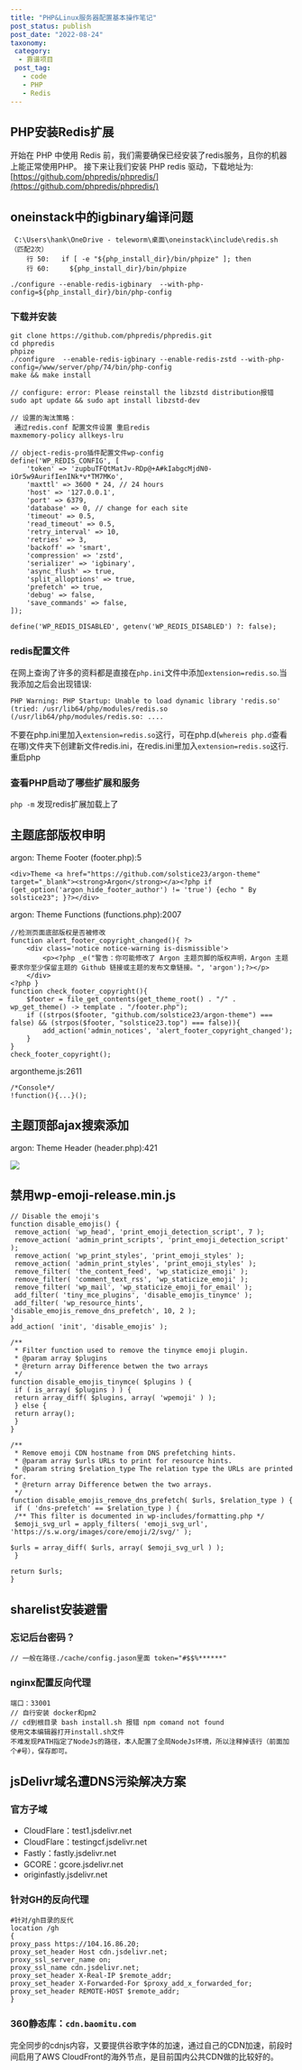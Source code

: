 ```yaml
---
title: "PHP&Linux服务器配置基本操作笔记"
post_status: publish
post_date: "2022-08-24"
taxonomy:
 category: 
  - 靠谱项目
 post_tag: 
   - code
   - PHP
   - Redis
---
```


## PHP安装Redis扩展

开始在 PHP 中使用 Redis 前，我们需要确保已经安装了redis服务，且你的机器上能正常使用PHP。 接下来让我们安装 PHP redis 驱动，下载地址为:[https://github.com/phpredis/phpredis/](https://github.com/phpredis/phpredis/)

## oneinstack中的igbinary编译问题

```
 C:\Users\hank\OneDrive - teleworm\桌面\oneinstack\include\redis.sh （匹配2次）
	行 50:   if [ -e "${php_install_dir}/bin/phpize" ]; then
	行 60:     ${php_install_dir}/bin/phpize

./configure --enable-redis-igbinary  --with-php-config=${php_install_dir}/bin/php-config
```

### 下载并安装

```
git clone https://github.com/phpredis/phpredis.git
cd phpredis
phpize
./configure  --enable-redis-igbinary --enable-redis-zstd --with-php-config=/www/server/php/74/bin/php-config
make && make install

// configure: error: Please reinstall the libzstd distribution报错
sudo apt update && sudo apt install libzstd-dev

// 设置的淘汰策略：
 通过redis.conf 配置文件设置 重启redis
maxmemory-policy allkeys-lru 

// object-redis-pro插件配置文件wp-config
define('WP_REDIS_CONFIG', [
    'token' => 'zupbuTFQtMatJv-RDp@+A#kIabgcMjdN0-iOr5w9AurifIenINk*v*TM7MKo',
    'maxttl' => 3600 * 24, // 24 hours
    'host' => '127.0.0.1',
    'port' => 6379,
    'database' => 0, // change for each site
    'timeout' => 0.5,
    'read_timeout' => 0.5,
    'retry_interval' => 10,
    'retries' => 3,
    'backoff' => 'smart',
    'compression' => 'zstd',
    'serializer' => 'igbinary',
    'async_flush' => true,
    'split_alloptions' => true,
    'prefetch' => true,
    'debug' => false,
    'save_commands' => false,
]);

define('WP_REDIS_DISABLED', getenv('WP_REDIS_DISABLED') ?: false);
```

### redis配置文件

在网上查询了许多的资料都是直接在`php.ini`文件中添加`extension=redis.so`.当我添加之后会出现错误:

```
PHP Warning: PHP Startup: Unable to load dynamic library 'redis.so' 
(tried: /usr/lib64/php/modules/redis.so (/usr/lib64/php/modules/redis.so: ....
```

不要在php.ini里加入`extension=redis.so`这行，可在php.d(`whereis php.d`查看在哪)文件夹下创建新文件redis.ini，在redis.ini里加入`extension=redis.so`这行.  
重启php

### 查看PHP启动了哪些扩展和服务

`php -m` 发现redis扩展加载上了

## 主题底部版权申明

argon: Theme Footer (footer.php):5

```
<div>Theme <a href="https://github.com/solstice23/argon-theme" target="_blank"><strong>Argon</strong></a><?php if (get_option('argon_hide_footer_author') != 'true') {echo " By solstice23"; }?></div>
```

argon: Theme Functions (functions.php):2007

```
//检测页面底部版权是否被修改
function alert_footer_copyright_changed(){ ?>
	<div class='notice notice-warning is-dismissible'>
		<p><?php _e("警告：你可能修改了 Argon 主题页脚的版权声明，Argon 主题要求你至少保留主题的 Github 链接或主题的发布文章链接。", 'argon');?></p>
	</div>
<?php }
function check_footer_copyright(){
	$footer = file_get_contents(get_theme_root() . "/" . wp_get_theme() -> template . "/footer.php");
	if ((strpos($footer, "github.com/solstice23/argon-theme") === false) && (strpos($footer, "solstice23.top") === false)){
		add_action('admin_notices', 'alert_footer_copyright_changed');
	}
}
check_footer_copyright();
```

argontheme.js:2611

```
/*Console*/
!function(){...}();
```

## 主题顶部ajax搜索添加

argon: Theme Header (header.php):421

![](https://cdn.fendou.la/tuoss/ajax-search-config.jpg)

## 禁用wp-emoji-release.min.js

```
// Disable the emoji's
function disable_emojis() {
 remove_action( 'wp_head', 'print_emoji_detection_script', 7 );
 remove_action( 'admin_print_scripts', 'print_emoji_detection_script' );
 remove_action( 'wp_print_styles', 'print_emoji_styles' );
 remove_action( 'admin_print_styles', 'print_emoji_styles' ); 
 remove_filter( 'the_content_feed', 'wp_staticize_emoji' );
 remove_filter( 'comment_text_rss', 'wp_staticize_emoji' ); 
 remove_filter( 'wp_mail', 'wp_staticize_emoji_for_email' );
 add_filter( 'tiny_mce_plugins', 'disable_emojis_tinymce' );
 add_filter( 'wp_resource_hints', 'disable_emojis_remove_dns_prefetch', 10, 2 );
}
add_action( 'init', 'disable_emojis' );

/**
 * Filter function used to remove the tinymce emoji plugin.
 * @param array $plugins 
 * @return array Difference betwen the two arrays
 */
function disable_emojis_tinymce( $plugins ) {
 if ( is_array( $plugins ) ) {
 return array_diff( $plugins, array( 'wpemoji' ) );
 } else {
 return array();
 }
}

/**
 * Remove emoji CDN hostname from DNS prefetching hints.
 * @param array $urls URLs to print for resource hints.
 * @param string $relation_type The relation type the URLs are printed for.
 * @return array Difference betwen the two arrays.
 */
function disable_emojis_remove_dns_prefetch( $urls, $relation_type ) {
 if ( 'dns-prefetch' == $relation_type ) {
 /** This filter is documented in wp-includes/formatting.php */
 $emoji_svg_url = apply_filters( 'emoji_svg_url', 'https://s.w.org/images/core/emoji/2/svg/' );

$urls = array_diff( $urls, array( $emoji_svg_url ) );
 }

return $urls;
}
```

## sharelist安装避雷

### 忘记后台密码？

```
// 一般在路径./cache/config.jason里面 token="#$$%******"
```

### nginx配置反向代理

```
端口：33001
// 自行安装 docker和pm2
// cd到根目录 bash install.sh 报错 npm comand not found
使用文本编辑器打开install.sh文件
不难发现PATH指定了NodeJs的路径，本人配置了全局NodeJs环境，所以注释掉该行（前面加个#号），保存即可。
```

## jsDelivr域名遭DNS污染解决方案

### 官方子域

- CloudFlare：test1.jsdelivr.net
- CloudFlare：testingcf.jsdelivr.net
- Fastly：fastly.jsdelivr.net
- GCORE：gcore.jsdelivr.net
- originfastly.jsdelivr.net

### 针对GH的反向代理

```
#针对/gh目录的反代
location /gh
{
proxy_pass https://104.16.86.20;
proxy_set_header Host cdn.jsdelivr.net;
proxy_ssl_server_name on;
proxy_ssl_name cdn.jsdelivr.net;
proxy_set_header X-Real-IP $remote_addr;
proxy_set_header X-Forwarded-For $proxy_add_x_forwarded_for;
proxy_set_header REMOTE-HOST $remote_addr;
}
```

### 360静态库：`cdn.baomitu.com`

完全同步的cdnjs内容，又要提供谷歌字体的加速，通过自己的CDN加速，前段时间启用了AWS CloudFront的海外节点，是目前国内公共CDN做的比较好的。
